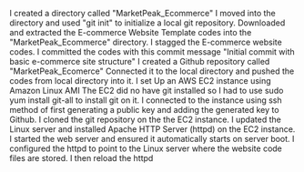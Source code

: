I created a directory called "MarketPeak_Ecommerce"
I moved into the directory and used "git init" to initialize a local git repository.
Downloaded and extracted the E-commerce Website Template codes into the "MarketPeak_Ecommerce" directory. 
I stagged the E-commerce website codes.
I committed the codes with this commit message "Initial commit with basic e-commerce site structure"
I created a Github repository called "MarketPeak_Ecomerce" 
Connected it to the local directory and pushed the codes from local directory into it.
I set Up an AWS EC2 instance using Amazon Linux AMI
The EC2 did no have git installed so I had to use sudo yum install git-all to install git on it.
I connected to the instance using ssh method of first generating a public key and adding the generated key to Github.
I cloned the git repository on the the EC2 instance.
I updated the Linux server and installed Apache HTTP Server (httpd) on the EC2 instance.
I started the web server and ensured it automatically starts on server boot.
I configured the httpd to point to the Linux server where the website code files are stored.
I then reload the httpd
